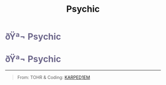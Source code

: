 ﻿---
lang: en-US
title: Psychic
prev: Pacifist
next: Snitch
---
# <font color="#6f698c">ðŸª¬ <b>Psychic</b></font> <Badge text="Support" type="tip" vertical="middle"/>
# <font color="#6f698c">ðŸª¬ <b>Psychic</b></font> <Badge text="Support" type="tip" vertical="middle"/>
---

> From: TOHR & Coding: [KARPED1EM](https://github.com/KARPED1EM)

